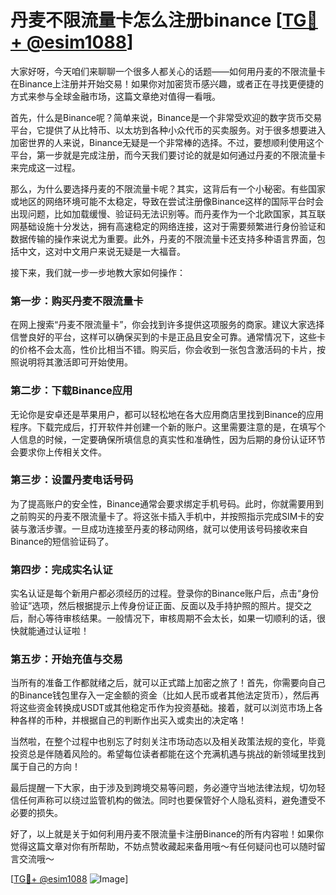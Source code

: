 # 丹麦不限流量卡怎么注册binance [[TG💪+ @esim1088](https://t.me/s/esim1088)]

大家好呀，今天咱们来聊聊一个很多人都关心的话题——如何用丹麦的不限流量卡在Binance上注册并开始交易！如果你对加密货币感兴趣，或者正在寻找更便捷的方式来参与全球金融市场，这篇文章绝对值得一看哦。

首先，什么是Binance呢？简单来说，Binance是一个非常受欢迎的数字货币交易平台，它提供了从比特币、以太坊到各种小众代币的买卖服务。对于很多想要进入加密世界的人来说，Binance无疑是一个非常棒的选择。不过，要想顺利使用这个平台，第一步就是完成注册，而今天我们要讨论的就是如何通过丹麦的不限流量卡来完成这一过程。

那么，为什么要选择丹麦的不限流量卡呢？其实，这背后有一个小秘密。有些国家或地区的网络环境可能不太稳定，导致在尝试注册像Binance这样的国际平台时会出现问题，比如加载缓慢、验证码无法识别等。而丹麦作为一个北欧国家，其互联网基础设施十分发达，拥有高速稳定的网络连接，这对于需要频繁进行身份验证和数据传输的操作来说尤为重要。此外，丹麦的不限流量卡还支持多种语言界面，包括中文，这对中文用户来说无疑是一大福音。

接下来，我们就一步一步地教大家如何操作：

### 第一步：购买丹麦不限流量卡

在网上搜索“丹麦不限流量卡”，你会找到许多提供这项服务的商家。建议大家选择信誉良好的平台，这样可以确保买到的卡是正品且安全可靠。通常情况下，这些卡的价格不会太高，性价比相当不错。购买后，你会收到一张包含激活码的卡片，按照说明将其激活即可开始使用。

### 第二步：下载Binance应用

无论你是安卓还是苹果用户，都可以轻松地在各大应用商店里找到Binance的应用程序。下载完成后，打开软件并创建一个新的账户。这里需要注意的是，在填写个人信息的时候，一定要确保所填信息的真实性和准确性，因为后期的身份认证环节会要求你上传相关文件。

### 第三步：设置丹麦电话号码

为了提高账户的安全性，Binance通常会要求绑定手机号码。此时，你就需要用到之前购买的丹麦不限流量卡了。将这张卡插入手机中，并按照指示完成SIM卡的安装与激活步骤。一旦成功连接至丹麦的移动网络，就可以使用该号码接收来自Binance的短信验证码了。

### 第四步：完成实名认证

实名认证是每个新用户都必须经历的过程。登录你的Binance账户后，点击“身份验证”选项，然后根据提示上传身份证正面、反面以及手持护照的照片。提交之后，耐心等待审核结果。一般情况下，审核周期不会太长，如果一切顺利的话，很快就能通过认证啦！

### 第五步：开始充值与交易

当所有的准备工作都就绪之后，就可以正式踏上加密之旅了！首先，你需要向自己的Binance钱包里存入一定金额的资金（比如人民币或者其他法定货币），然后再将这些资金转换成USDT或其他稳定币作为投资基础。接着，就可以浏览市场上各种各样的币种，并根据自己的判断作出买入或卖出的决定咯！

当然啦，在整个过程中也别忘了时刻关注市场动态以及相关政策法规的变化，毕竟投资总是伴随着风险的。希望每位读者都能在这个充满机遇与挑战的新领域里找到属于自己的方向！

最后提醒一下大家，由于涉及到跨境交易等问题，务必遵守当地法律法规，切勿轻信任何声称可以绕过监管机构的做法。同时也要保管好个人隐私资料，避免遭受不必要的损失。

好了，以上就是关于如何利用丹麦不限流量卡注册Binance的所有内容啦！如果你觉得这篇文章对你有所帮助，不妨点赞收藏起来备用哦～有任何疑问也可以随时留言交流哦～

[[TG💪+ @esim1088](https://t.me/s/esim1088) ![Image](https://i.postimg.cc/4NQfJmqS/Snipaste-2025-05-13-00-14-12.png)]